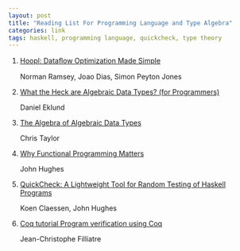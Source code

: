 ```yaml
---
layout: post
title: "Reading List For Programming Language and Type Algebra"
categories: link
tags: haskell, programming language, quickcheck, type theory
---
```


1. [Hoopl: Dataﬂow Optimization Made Simple](http://research.microsoft.com/en-us/um/people/simonpj/papers/c--/dfopt-popl10.pdf)

   Norman Ramsey, Joao Dias, Simon Peyton Jones

1. [What the Heck are Algebraic Data Types? (for Programmers)](http://merrigrove.blogspot.com/2011/12/another-introduction-to-algebraic-data.html)

   Daniel Eklund

1. [The Algebra of Algebraic Data Types](http://chris-taylor.github.io/blog/2013/02/10/the-algebra-of-algebraic-data-types/)

   Chris Taylor

1. [Why Functional Programming Matters](http://www.cse.chalmers.se/~rjmh/Papers/whyfp.pdf)

   John Hughes

1. [QuickCheck: A Lightweight Tool for Random Testing of Haskell Programs](http://fsl.cs.illinois.edu/images/3/3d/QuickL.pdf)

   Koen Claessen, John Hughes

1. [Coq tutorial Program verification using Coq](http://www.cse.chalmers.se/research/group/logic/TypesSS05/Extra/filliatre_sl1.pdf)

   Jean-Christophe Filliatre